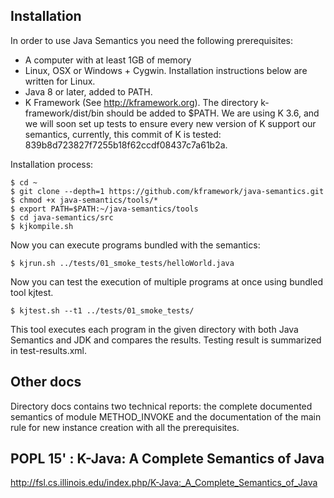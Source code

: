## Installation

In order to use Java Semantics you need the following prerequisites:

- A computer with at least 1GB of memory
- Linux, OSX or Windows + Cygwin. Installation instructions below are written for Linux.
- Java 8 or later, added to PATH.
- K Framework (See <http://kframework.org>). The directory k-framework/dist/bin should be added to $PATH. We are using K 3.6, and we will soon set up tests to ensure every new version of K support our semantics, currently, this commit of K is tested: 839b8d723827f7255b18f62ccdf08437c7a61b2a.

Installation process:

```
$ cd ~
$ git clone --depth=1 https://github.com/kframework/java-semantics.git
$ chmod +x java-semantics/tools/*
$ export PATH=$PATH:~/java-semantics/tools
$ cd java-semantics/src
$ kjkompile.sh
```

Now you can execute programs bundled with the semantics:

```
$ kjrun.sh ../tests/01_smoke_tests/helloWorld.java
```

Now you can test the execution of multiple programs at once using bundled tool kjtest.

```
$ kjtest.sh --t1 ../tests/01_smoke_tests/
```

This tool executes each program in the given directory with both Java Semantics and JDK and compares the results.
  Testing result is summarized in test-results.xml.

## Other docs
Directory docs contains two technical reports: the complete documented semantics of module METHOD_INVOKE and
  the documentation of the main rule for new instance creation with all the prerequisites.

## POPL 15' : K-Java: A Complete Semantics of Java
http://fsl.cs.illinois.edu/index.php/K-Java:_A_Complete_Semantics_of_Java
